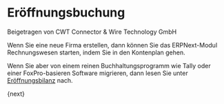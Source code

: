 # Eröffnungsbuchung
<span class="text-muted contributed-by">Beigetragen von CWT Connector & Wire Technology GmbH</span>

Wenn Sie eine neue Firma erstellen, dann können Sie das ERPNext-Modul Rechnungswesen starten, indem Sie in den Kontenplan gehen.

Wenn Sie aber von einem reinen Buchhaltungsprogramm wie Tally oder einer FoxPro-basieren Software migrieren, dann lesen Sie unter [Eröffnungsbilanz]({{docs_base_url}}/user/manual/en/accounts/opening-accounts.html) nach.

{next}

